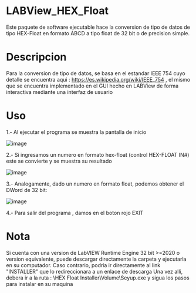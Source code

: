 # LABView_HEX_Float
Este paquete de software ejecutable hace la conversion de tipo de datos de tipo HEX-Float en formato ABCD a tipo float de 32 bit o de precision simple. 

# Descripcion
Para la conversion de tipo de datos, se basa en el estandar IEEE 754 cuyo detalle se encuentra aqui : https://es.wikipedia.org/wiki/IEEE_754 , el mismo que se encuentra implementado en el GUI hecho en LABView de forma interactiva mediante una interfaz de usuario

# Uso
1.- Al ejecutar el programa se muestra la pantalla de inicio

![image](https://user-images.githubusercontent.com/106831539/172471079-214ae651-c90a-4450-aede-b278c4b167ca.png)

2.- Si ingresamos un numero en formato hex-float (control HEX-FLOAT IN#) este se convierte y se muestra su resultado

![image](https://user-images.githubusercontent.com/106831539/172471272-98331989-555f-4f46-9cbe-cdcbd1905a74.png)

3.- Analogamente, dado un numero en formato float, podemos obtener el DWord de 32 bit:

![image](https://user-images.githubusercontent.com/106831539/172471380-3184b4e6-a6ea-41f5-ae06-dba5ddd7e6fa.png)

4.- Para salir del programa , damos en el boton rojo EXIT

# Nota
Si cuenta con una version de LabVIEW Runtime  Engine 32 bit >=2020 o version equivalente, puede descargar directamente la carpeta y ejecutarla en su computador. Caso contrario, podria ir directamente al link "INSTALLER" que lo redireccionara a un enlace de descarga Una vez alli, debera ir a la ruta : \HEX Float Installer\Volume\Seyup.exe  y sigua los pasos para instalar en su maquina
